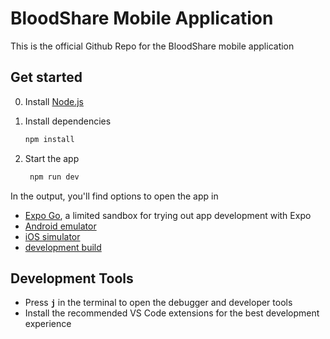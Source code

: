 # BloodShare Mobile Application

This is the official Github Repo for the BloodShare mobile application

## Get started

0. Install [Node.js](https://nodejs.org/en/download)

1. Install dependencies

   ```bash
   npm install
   ```

2. Start the app

   ```bash
    npm run dev
   ```

In the output, you'll find options to open the app in

- [Expo Go](https://expo.dev/go), a limited sandbox for trying out app development with Expo
- [Android emulator](https://docs.expo.dev/workflow/android-studio-emulator/)
- [iOS simulator](https://docs.expo.dev/workflow/ios-simulator/)
- [development build](https://docs.expo.dev/develop/development-builds/introduction/)

## Development Tools

- Press **`j`** in the terminal to open the debugger and developer tools
- Install the recommended VS Code extensions for the best development experience
